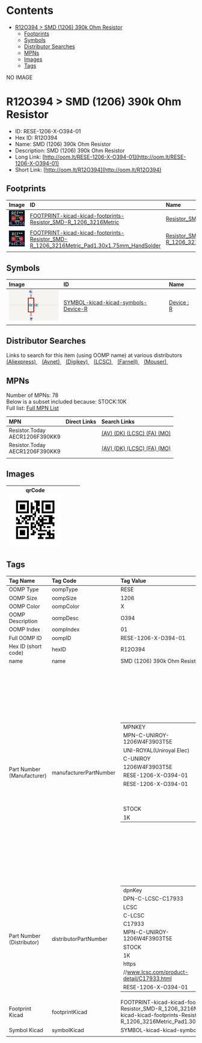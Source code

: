 



Contents
========

* [R12O394 > SMD (1206) 390k Ohm Resistor](#r12o394--smd-1206-390k-ohm-resistor)
	* [Footprints](#footprints)
	* [Symbols](#symbols)
	* [Distributor Searches](#distributor-searches)
	* [MPNs](#mpns)
	* [Images](#images)
	* [Tags](#tags)
  
NO IMAGE  
# R12O394 > SMD (1206) 390k Ohm Resistor

- ID: RESE-1206-X-O394-01
- Hex ID: R12O394
- Name: SMD (1206) 390k Ohm Resistor
- Description: SMD (1206) 390k Ohm Resistor
- Long Link: [http://oom.lt/RESE-1206-X-O394-01](http://oom.lt/RESE-1206-X-O394-01)
- Short Link: [http://oom.lt/R12O394](http://oom.lt/R12O394)

## Footprints
  

|Image|ID|Name|
| :--- | :--- | :--- |
|[![](https://raw.githubusercontent.com/oomlout/oomlout_OOMP_eda_V2/main/FOOTPRINT/kicad/kicad-footprints/Resistor_SMD/R_1206_3216Metric/image_140.png)](https://github.com/oomlout/oomlout_OOMP_eda_V2/tree/main/FOOTPRINT/kicad/kicad-footprints/Resistor_SMD/R_1206_3216Metric/)|[FOOTPRINT-kicad-kicad-footprints-Resistor_SMD-R_1206_3216Metric](https://github.com/oomlout/oomlout_OOMP_eda_V2/tree/main/FOOTPRINT/kicad/kicad-footprints/Resistor_SMD/R_1206_3216Metric/)|[Resistor_SMD : R_1206_3216Metric](https://github.com/oomlout/oomlout_OOMP_eda_V2/tree/main/FOOTPRINT/kicad/kicad-footprints/Resistor_SMD/R_1206_3216Metric/)|
|[![](https://raw.githubusercontent.com/oomlout/oomlout_OOMP_eda_V2/main/FOOTPRINT/kicad/kicad-footprints/Resistor_SMD/R_1206_3216Metric_Pad1.30x1.75mm_HandSolder/image_140.png)](https://github.com/oomlout/oomlout_OOMP_eda_V2/tree/main/FOOTPRINT/kicad/kicad-footprints/Resistor_SMD/R_1206_3216Metric_Pad1.30x1.75mm_HandSolder/)|[FOOTPRINT-kicad-kicad-footprints-Resistor_SMD-R_1206_3216Metric_Pad1.30x1.75mm_HandSolder](https://github.com/oomlout/oomlout_OOMP_eda_V2/tree/main/FOOTPRINT/kicad/kicad-footprints/Resistor_SMD/R_1206_3216Metric_Pad1.30x1.75mm_HandSolder/)|[Resistor_SMD : R_1206_3216Metric_Pad1.30x1.75mm_HandSolder](https://github.com/oomlout/oomlout_OOMP_eda_V2/tree/main/FOOTPRINT/kicad/kicad-footprints/Resistor_SMD/R_1206_3216Metric_Pad1.30x1.75mm_HandSolder/)|
||||

## Symbols
  

|Image|ID|Name|
| :--- | :--- | :--- |
|[![](https://raw.githubusercontent.com/oomlout/oomlout_OOMP_eda_V2/main/SYMBOL/kicad/kicad-symbols/Device/R/image_140.png)](https://github.com/oomlout/oomlout_OOMP_eda_V2/tree/main/SYMBOL/kicad/kicad-symbols/Device/R/)|[SYMBOL-kicad-kicad-symbols-Device-R](https://github.com/oomlout/oomlout_OOMP_eda_V2/tree/main/SYMBOL/kicad/kicad-symbols/Device/R/)|[Device : R](https://github.com/oomlout/oomlout_OOMP_eda_V2/tree/main/SYMBOL/kicad/kicad-symbols/Device/R/)|
||||

## Distributor Searches
  
Links to search for this item (using OOMP name) at various distributors  
[(Aliexpress) ](https://www.aliexpress.com/wholesale?SearchText=1117SMD+1206+390k+Ohm+Resistor)&nbsp;&nbsp;&nbsp;[(Avnet) ](https://www.avnet.com/shop/us/search/SMD+1206+390k+Ohm+Resistor)&nbsp;&nbsp;&nbsp;[(Digikey) ](https://www.digikey.co.uk/en/products/result?s=SMD+1206+390k+Ohm+Resistor)&nbsp;&nbsp;&nbsp;[(LCSC) ](https://www.lcsc.com/search?q=SMD+1206+390k+Ohm+Resistor)&nbsp;&nbsp;&nbsp;[(Farnell) ](https://uk.farnell.com/search?st=SMD+1206+390k+Ohm+Resistor)&nbsp;&nbsp;&nbsp;[(Mouser) ](https://www.mouser.com/c/?q=SMD+1206+390k+Ohm+Resistor)&nbsp;&nbsp;&nbsp;
## MPNs
  
Number of MPNs: 78<br>Below is a subset included because: STOCK:10K <br>Full list: [Full MPN List](MPNLIST.md)  

|MPN|Direct Links|Search Links|
| :--- | :--- | :--- |
|Resistor.Today<br>AECR1206F390KK9||[(AV) ](https://www.avnet.com/shop/us/search/AECR1206F390KK9)[(DK) ](https://www.digikey.co.uk/products/en?keywords=AECR1206F390KK9)[(LCSC) ](https://www.lcsc.com/search?q=AECR1206F390KK9)[(FA) ](https://uk.farnell.com/search?st=AECR1206F390KK9)[(MO) ](https://www.mouser.com/c/?q=AECR1206F390KK9)|
|Resistor.Today<br>AECR1206F390KK9||[(AV) ](https://www.avnet.com/shop/us/search/AECR1206F390KK9)[(DK) ](https://www.digikey.co.uk/products/en?keywords=AECR1206F390KK9)[(LCSC) ](https://www.lcsc.com/search?q=AECR1206F390KK9)[(FA) ](https://uk.farnell.com/search?st=AECR1206F390KK9)[(MO) ](https://www.mouser.com/c/?q=AECR1206F390KK9)|
||||

## Images
  

|qrCode<br>[![](https://raw.githubusercontent.com/oomlout/oomlout_OOMP_parts_V2/main/RESE/1206/X/O394/01/qrCode_140.png)](https://github.com/oomlout/oomlout_OOMP_parts_V2/tree/main/RESE/1206/X/O394/01/qrCode.png)||||
| :---: | :---: | :---: | :---: |

## Tags
  

|Tag Name|Tag Code|Tag Value|
| :--- | :--- | :--- |
|OOMP Type|oompType|RESE|
|OOMP Size|oompSize|1206|
|OOMP Color|oompColor|X|
|OOMP Description|oompDesc|O394|
|OOMP Index|oompIndex|01|
|Full OOMP ID|oompID|RESE-1206-X-O394-01|
|Hex ID (short code)|hexID|R12O394|
|name|name|SMD (1206) 390k Ohm Resistor|
|Part Number (Manufacturer)|manufacturerPartNumber|<table><tr><td>MPNKEY</td></tr><tr><td> MPN-C-UNIROY-1206W4F3903T5E</td><td> MANUFACTURER</td></tr><tr><td> UNI-ROYAL(Uniroyal Elec)</td><td> MANUCODE</td></tr><tr><td> C-UNIROY</td><td> MPN</td></tr><tr><td> 1206W4F3903T5E</td><td> OOMPIDPARTIAL</td></tr><tr><td> RESE-1206-X-O394-01</td><td> OOMPID</td></tr><tr><td> RESE-1206-X-O394-01</td><td> LINK</td></tr><tr><td> </td><td> DESCRIPTION</td></tr><tr><td> </td><td> TAGS</td></tr><tr><td> STOCK</td></tr><tr><td>1K</td></tr></table></td><td> <table><tr><td>MPNKEY</td></tr><tr><td> MPN-C-UNIROY-1206W4J0394T5E</td><td> MANUFACTURER</td></tr><tr><td> UNI-ROYAL(Uniroyal Elec)</td><td> MANUCODE</td></tr><tr><td> C-UNIROY</td><td> MPN</td></tr><tr><td> 1206W4J0394T5E</td><td> OOMPIDPARTIAL</td></tr><tr><td> RESE-1206-X-O394-01</td><td> OOMPID</td></tr><tr><td> RESE-1206-X-O394-01</td><td> LINK</td></tr><tr><td> </td><td> DESCRIPTION</td></tr><tr><td> </td><td> TAGS</td></tr><tr><td> </td></tr></table></td><td> <table><tr><td>MPNKEY</td></tr><tr><td> MPN-C-LIZELE-CR1206F43903G</td><td> MANUFACTURER</td></tr><tr><td> LIZ Elec</td><td> MANUCODE</td></tr><tr><td> C-LIZELE</td><td> MPN</td></tr><tr><td> CR1206F43903G</td><td> OOMPIDPARTIAL</td></tr><tr><td> RESE-1206-X-O394-01</td><td> OOMPID</td></tr><tr><td> RESE-1206-X-O394-01</td><td> LINK</td></tr><tr><td> </td><td> DESCRIPTION</td></tr><tr><td> </td><td> TAGS</td></tr><tr><td> STOCK</td></tr><tr><td>1K</td></tr></table></td><td> <table><tr><td>MPNKEY</td></tr><tr><td> MPN-C-LIZELE-CR1206J40394G</td><td> MANUFACTURER</td></tr><tr><td> LIZ Elec</td><td> MANUCODE</td></tr><tr><td> C-LIZELE</td><td> MPN</td></tr><tr><td> CR1206J40394G</td><td> OOMPIDPARTIAL</td></tr><tr><td> RESE-1206-X-O394-01</td><td> OOMPID</td></tr><tr><td> RESE-1206-X-O394-01</td><td> LINK</td></tr><tr><td> </td><td> DESCRIPTION</td></tr><tr><td> </td><td> TAGS</td></tr><tr><td> </td></tr></table></td><td> <table><tr><td>MPNKEY</td></tr><tr><td> MPN-C-RALEC-RTT063903FTP</td><td> MANUFACTURER</td></tr><tr><td> RALEC</td><td> MANUCODE</td></tr><tr><td> C-RALEC</td><td> MPN</td></tr><tr><td> RTT063903FTP</td><td> OOMPIDPARTIAL</td></tr><tr><td> RESE-1206-X-O394-01</td><td> OOMPID</td></tr><tr><td> RESE-1206-X-O394-01</td><td> LINK</td></tr><tr><td> </td><td> DESCRIPTION</td></tr><tr><td> </td><td> TAGS</td></tr><tr><td> </td></tr></table></td><td> <table><tr><td>MPNKEY</td></tr><tr><td> MPN-C-RALEC-RTT06394JTP</td><td> MANUFACTURER</td></tr><tr><td> RALEC</td><td> MANUCODE</td></tr><tr><td> C-RALEC</td><td> MPN</td></tr><tr><td> RTT06394JTP</td><td> OOMPIDPARTIAL</td></tr><tr><td> RESE-1206-X-O394-01</td><td> OOMPID</td></tr><tr><td> RESE-1206-X-O394-01</td><td> LINK</td></tr><tr><td> </td><td> DESCRIPTION</td></tr><tr><td> </td><td> TAGS</td></tr><tr><td> </td></tr></table></td><td> <table><tr><td>MPNKEY</td></tr><tr><td> MPN-C-YAGEO-RC1206JR-07390KL</td><td> MANUFACTURER</td></tr><tr><td> YAGEO</td><td> MANUCODE</td></tr><tr><td> C-YAGEO</td><td> MPN</td></tr><tr><td> RC1206JR-07390KL</td><td> OOMPIDPARTIAL</td></tr><tr><td> RESE-1206-X-O394-01</td><td> OOMPID</td></tr><tr><td> RESE-1206-X-O394-01</td><td> LINK</td></tr><tr><td> </td><td> DESCRIPTION</td></tr><tr><td> </td><td> TAGS</td></tr><tr><td> </td></tr></table></td><td> <table><tr><td>MPNKEY</td></tr><tr><td> MPN-C-YAGEO-RC1206FR-07390KL</td><td> MANUFACTURER</td></tr><tr><td> YAGEO</td><td> MANUCODE</td></tr><tr><td> C-YAGEO</td><td> MPN</td></tr><tr><td> RC1206FR-07390KL</td><td> OOMPIDPARTIAL</td></tr><tr><td> RESE-1206-X-O394-01</td><td> OOMPID</td></tr><tr><td> RESE-1206-X-O394-01</td><td> LINK</td></tr><tr><td> </td><td> DESCRIPTION</td></tr><tr><td> </td><td> TAGS</td></tr><tr><td> </td></tr></table></td><td> <table><tr><td>MPNKEY</td></tr><tr><td> MPN-C-WALSIN-WR12X3903FTL</td><td> MANUFACTURER</td></tr><tr><td> Walsin Tech Corp</td><td> MANUCODE</td></tr><tr><td> C-WALSIN</td><td> MPN</td></tr><tr><td> WR12X3903FTL</td><td> OOMPIDPARTIAL</td></tr><tr><td> RESE-1206-X-O394-01</td><td> OOMPID</td></tr><tr><td> RESE-1206-X-O394-01</td><td> LINK</td></tr><tr><td> </td><td> DESCRIPTION</td></tr><tr><td> </td><td> TAGS</td></tr><tr><td> </td></tr></table></td><td> <table><tr><td>MPNKEY</td></tr><tr><td> MPN-C-WALSIN-WR12X394JTL</td><td> MANUFACTURER</td></tr><tr><td> Walsin Tech Corp</td><td> MANUCODE</td></tr><tr><td> C-WALSIN</td><td> MPN</td></tr><tr><td> WR12X394JTL</td><td> OOMPIDPARTIAL</td></tr><tr><td> RESE-1206-X-O394-01</td><td> OOMPID</td></tr><tr><td> RESE-1206-X-O394-01</td><td> LINK</td></tr><tr><td> </td><td> DESCRIPTION</td></tr><tr><td> </td><td> TAGS</td></tr><tr><td> STOCK</td></tr><tr><td>1K</td></tr></table></td><td> <table><tr><td>MPNKEY</td></tr><tr><td> MPN-C-HKRHON-RCT06390KFLF</td><td> MANUFACTURER</td></tr><tr><td> HKR(Hong Kong Resistors)</td><td> MANUCODE</td></tr><tr><td> C-HKRHON</td><td> MPN</td></tr><tr><td> RCT06390KFLF</td><td> OOMPIDPARTIAL</td></tr><tr><td> RESE-1206-X-O394-01</td><td> OOMPID</td></tr><tr><td> RESE-1206-X-O394-01</td><td> LINK</td></tr><tr><td> </td><td> DESCRIPTION</td></tr><tr><td> </td><td> TAGS</td></tr><tr><td> </td></tr></table></td><td> <table><tr><td>MPNKEY</td></tr><tr><td> MPN-C-BOURNS-CR1206-FX-3903ELF</td><td> MANUFACTURER</td></tr><tr><td> BOURNS</td><td> MANUCODE</td></tr><tr><td> C-BOURNS</td><td> MPN</td></tr><tr><td> CR1206-FX-3903ELF</td><td> OOMPIDPARTIAL</td></tr><tr><td> RESE-1206-X-O394-01</td><td> OOMPID</td></tr><tr><td> RESE-1206-X-O394-01</td><td> LINK</td></tr><tr><td> </td><td> DESCRIPTION</td></tr><tr><td> </td><td> TAGS</td></tr><tr><td> STOCK</td></tr><tr><td>1K</td></tr></table></td><td> <table><tr><td>MPNKEY</td></tr><tr><td> MPN-C-YAGEO-AC1206FR-07390KL</td><td> MANUFACTURER</td></tr><tr><td> YAGEO</td><td> MANUCODE</td></tr><tr><td> C-YAGEO</td><td> MPN</td></tr><tr><td> AC1206FR-07390KL</td><td> OOMPIDPARTIAL</td></tr><tr><td> RESE-1206-X-O394-01</td><td> OOMPID</td></tr><tr><td> RESE-1206-X-O394-01</td><td> LINK</td></tr><tr><td> </td><td> DESCRIPTION</td></tr><tr><td> </td><td> TAGS</td></tr><tr><td> </td></tr></table></td><td> <table><tr><td>MPNKEY</td></tr><tr><td> MPN-C-YAGEO-AC1206JR-07390KL</td><td> MANUFACTURER</td></tr><tr><td> YAGEO</td><td> MANUCODE</td></tr><tr><td> C-YAGEO</td><td> MPN</td></tr><tr><td> AC1206JR-07390KL</td><td> OOMPIDPARTIAL</td></tr><tr><td> RESE-1206-X-O394-01</td><td> OOMPID</td></tr><tr><td> RESE-1206-X-O394-01</td><td> LINK</td></tr><tr><td> </td><td> DESCRIPTION</td></tr><tr><td> </td><td> TAGS</td></tr><tr><td> STOCK</td></tr><tr><td>1K</td></tr></table></td><td> <table><tr><td>MPNKEY</td></tr><tr><td> MPN-C-FHGUAN-RS-06K3903FT</td><td> MANUFACTURER</td></tr><tr><td> FH (Guangdong Fenghua Advanced Tech)</td><td> MANUCODE</td></tr><tr><td> C-FHGUAN</td><td> MPN</td></tr><tr><td> RS-06K3903FT</td><td> OOMPIDPARTIAL</td></tr><tr><td> RESE-1206-X-O394-01</td><td> OOMPID</td></tr><tr><td> RESE-1206-X-O394-01</td><td> LINK</td></tr><tr><td> </td><td> DESCRIPTION</td></tr><tr><td> </td><td> TAGS</td></tr><tr><td> STOCK</td></tr><tr><td>1K</td></tr></table></td><td> <table><tr><td>MPNKEY</td></tr><tr><td> MPN-C-FHGUAN-RS-06K394JT</td><td> MANUFACTURER</td></tr><tr><td> FH (Guangdong Fenghua Advanced Tech)</td><td> MANUCODE</td></tr><tr><td> C-FHGUAN</td><td> MPN</td></tr><tr><td> RS-06K394JT</td><td> OOMPIDPARTIAL</td></tr><tr><td> RESE-1206-X-O394-01</td><td> OOMPID</td></tr><tr><td> RESE-1206-X-O394-01</td><td> LINK</td></tr><tr><td> </td><td> DESCRIPTION</td></tr><tr><td> </td><td> TAGS</td></tr><tr><td> </td></tr></table></td><td> <table><tr><td>MPNKEY</td></tr><tr><td> MPN-C-ROHMSE-KTR18EZPF3903</td><td> MANUFACTURER</td></tr><tr><td> ROHM Semicon</td><td> MANUCODE</td></tr><tr><td> C-ROHMSE</td><td> MPN</td></tr><tr><td> KTR18EZPF3903</td><td> OOMPIDPARTIAL</td></tr><tr><td> RESE-1206-X-O394-01</td><td> OOMPID</td></tr><tr><td> RESE-1206-X-O394-01</td><td> LINK</td></tr><tr><td> </td><td> DESCRIPTION</td></tr><tr><td> </td><td> TAGS</td></tr><tr><td> STOCK</td></tr><tr><td>1K</td></tr></table></td><td> <table><tr><td>MPNKEY</td></tr><tr><td> MPN-C-RESIST-AECR1206F390KK9</td><td> MANUFACTURER</td></tr><tr><td> Resistor.Today</td><td> MANUCODE</td></tr><tr><td> C-RESIST</td><td> MPN</td></tr><tr><td> AECR1206F390KK9</td><td> OOMPIDPARTIAL</td></tr><tr><td> RESE-1206-X-O394-01</td><td> OOMPID</td></tr><tr><td> RESE-1206-X-O394-01</td><td> LINK</td></tr><tr><td> </td><td> DESCRIPTION</td></tr><tr><td> </td><td> TAGS</td></tr><tr><td> STOCK</td></tr><tr><td>10K</td></tr></table></td><td> <table><tr><td>MPNKEY</td></tr><tr><td> MPN-C-VIKING-CR-06JA7--390K</td><td> MANUFACTURER</td></tr><tr><td> Viking Tech</td><td> MANUCODE</td></tr><tr><td> C-VIKING</td><td> MPN</td></tr><tr><td> CR-06JA7--390K</td><td> OOMPIDPARTIAL</td></tr><tr><td> RESE-1206-X-O394-01</td><td> OOMPID</td></tr><tr><td> RESE-1206-X-O394-01</td><td> LINK</td></tr><tr><td> </td><td> DESCRIPTION</td></tr><tr><td> </td><td> TAGS</td></tr><tr><td> STOCK</td></tr><tr><td>1K</td></tr></table></td><td> <table><tr><td>MPNKEY</td></tr><tr><td> MPN-C-UNIROY-HV06W4J0394T5E</td><td> MANUFACTURER</td></tr><tr><td> UNI-ROYAL(Uniroyal Elec)</td><td> MANUCODE</td></tr><tr><td> C-UNIROY</td><td> MPN</td></tr><tr><td> HV06W4J0394T5E</td><td> OOMPIDPARTIAL</td></tr><tr><td> RESE-1206-X-O394-01</td><td> OOMPID</td></tr><tr><td> RESE-1206-X-O394-01</td><td> LINK</td></tr><tr><td> </td><td> DESCRIPTION</td></tr><tr><td> </td><td> TAGS</td></tr><tr><td> </td></tr></table></td><td> <table><tr><td>MPNKEY</td></tr><tr><td> MPN-C-TAITEC-RM12FTN3903</td><td> MANUFACTURER</td></tr><tr><td> TA-I Tech</td><td> MANUCODE</td></tr><tr><td> C-TAITEC</td><td> MPN</td></tr><tr><td> RM12FTN3903</td><td> OOMPIDPARTIAL</td></tr><tr><td> RESE-1206-X-O394-01</td><td> OOMPID</td></tr><tr><td> RESE-1206-X-O394-01</td><td> LINK</td></tr><tr><td> </td><td> DESCRIPTION</td></tr><tr><td> </td><td> TAGS</td></tr><tr><td> STOCK</td></tr><tr><td>1K</td></tr></table></td><td> <table><tr><td>MPNKEY</td></tr><tr><td> MPN-C-UNIROY-AS0606J0394T5E</td><td> MANUFACTURER</td></tr><tr><td> UNI-ROYAL(Uniroyal Elec)</td><td> MANUCODE</td></tr><tr><td> C-UNIROY</td><td> MPN</td></tr><tr><td> AS0606J0394T5E</td><td> OOMPIDPARTIAL</td></tr><tr><td> RESE-1206-X-O394-01</td><td> OOMPID</td></tr><tr><td> RESE-1206-X-O394-01</td><td> LINK</td></tr><tr><td> </td><td> DESCRIPTION</td></tr><tr><td> </td><td> TAGS</td></tr><tr><td> </td></tr></table></td><td> <table><tr><td>MPNKEY</td></tr><tr><td> MPN-C-UNIROY-CQ06W4F3903T5E</td><td> MANUFACTURER</td></tr><tr><td> UNI-ROYAL(Uniroyal Elec)</td><td> MANUCODE</td></tr><tr><td> C-UNIROY</td><td> MPN</td></tr><tr><td> CQ06W4F3903T5E</td><td> OOMPIDPARTIAL</td></tr><tr><td> RESE-1206-X-O394-01</td><td> OOMPID</td></tr><tr><td> RESE-1206-X-O394-01</td><td> LINK</td></tr><tr><td> </td><td> DESCRIPTION</td></tr><tr><td> </td><td> TAGS</td></tr><tr><td> </td></tr></table></td><td> <table><tr><td>MPNKEY</td></tr><tr><td> MPN-C-SUSUMU-RGV3216P-3903-B-T1</td><td> MANUFACTURER</td></tr><tr><td> SUSUMU</td><td> MANUCODE</td></tr><tr><td> C-SUSUMU</td><td> MPN</td></tr><tr><td> RGV3216P-3903-B-T1</td><td> OOMPIDPARTIAL</td></tr><tr><td> RESE-1206-X-O394-01</td><td> OOMPID</td></tr><tr><td> RESE-1206-X-O394-01</td><td> LINK</td></tr><tr><td> </td><td> DESCRIPTION</td></tr><tr><td> </td><td> TAGS</td></tr><tr><td> </td></tr></table></td><td> <table><tr><td>MPNKEY</td></tr><tr><td> MPN-C-YAGEO-AT1206FRE07390KL</td><td> MANUFACTURER</td></tr><tr><td> YAGEO</td><td> MANUCODE</td></tr><tr><td> C-YAGEO</td><td> MPN</td></tr><tr><td> AT1206FRE07390KL</td><td> OOMPIDPARTIAL</td></tr><tr><td> RESE-1206-X-O394-01</td><td> OOMPID</td></tr><tr><td> RESE-1206-X-O394-01</td><td> LINK</td></tr><tr><td> </td><td> DESCRIPTION</td></tr><tr><td> </td><td> TAGS</td></tr><tr><td> </td></tr></table></td><td> <table><tr><td>MPNKEY</td></tr><tr><td> MPN-C-SUSUMU-RG3216N-3903-B-T5</td><td> MANUFACTURER</td></tr><tr><td> SUSUMU</td><td> MANUCODE</td></tr><tr><td> C-SUSUMU</td><td> MPN</td></tr><tr><td> RG3216N-3903-B-T5</td><td> OOMPIDPARTIAL</td></tr><tr><td> RESE-1206-X-O394-01</td><td> OOMPID</td></tr><tr><td> RESE-1206-X-O394-01</td><td> LINK</td></tr><tr><td> </td><td> DESCRIPTION</td></tr><tr><td> </td><td> TAGS</td></tr><tr><td> </td></tr></table></td><td> <table><tr><td>MPNKEY</td></tr><tr><td> MPN-C-PANASO-ERA-8AEB394V</td><td> MANUFACTURER</td></tr><tr><td> PANASONIC</td><td> MANUCODE</td></tr><tr><td> C-PANASO</td><td> MPN</td></tr><tr><td> ERA-8AEB394V</td><td> OOMPIDPARTIAL</td></tr><tr><td> RESE-1206-X-O394-01</td><td> OOMPID</td></tr><tr><td> RESE-1206-X-O394-01</td><td> LINK</td></tr><tr><td> </td><td> DESCRIPTION</td></tr><tr><td> </td><td> TAGS</td></tr><tr><td> </td></tr></table></td><td> <table><tr><td>MPNKEY</td></tr><tr><td> MPN-C-PANASO-ERJ-8GEYJ394V</td><td> MANUFACTURER</td></tr><tr><td> PANASONIC</td><td> MANUCODE</td></tr><tr><td> C-PANASO</td><td> MPN</td></tr><tr><td> ERJ-8GEYJ394V</td><td> OOMPIDPARTIAL</td></tr><tr><td> RESE-1206-X-O394-01</td><td> OOMPID</td></tr><tr><td> RESE-1206-X-O394-01</td><td> LINK</td></tr><tr><td> </td><td> DESCRIPTION</td></tr><tr><td> </td><td> TAGS</td></tr><tr><td> </td></tr></table></td><td> <table><tr><td>MPNKEY</td></tr><tr><td> MPN-C-PANASO-ERJ-8ENF3903V</td><td> MANUFACTURER</td></tr><tr><td> PANASONIC</td><td> MANUCODE</td></tr><tr><td> C-PANASO</td><td> MPN</td></tr><tr><td> ERJ-8ENF3903V</td><td> OOMPIDPARTIAL</td></tr><tr><td> RESE-1206-X-O394-01</td><td> OOMPID</td></tr><tr><td> RESE-1206-X-O394-01</td><td> LINK</td></tr><tr><td> </td><td> DESCRIPTION</td></tr><tr><td> </td><td> TAGS</td></tr><tr><td> </td></tr></table></td><td> <table><tr><td>MPNKEY</td></tr><tr><td> MPN-C-TECONN-CRGCQ1206F390K</td><td> MANUFACTURER</td></tr><tr><td> TE Connectivity</td><td> MANUCODE</td></tr><tr><td> C-TECONN</td><td> MPN</td></tr><tr><td> CRGCQ1206F390K</td><td> OOMPIDPARTIAL</td></tr><tr><td> RESE-1206-X-O394-01</td><td> OOMPID</td></tr><tr><td> RESE-1206-X-O394-01</td><td> LINK</td></tr><tr><td> </td><td> DESCRIPTION</td></tr><tr><td> </td><td> TAGS</td></tr><tr><td> </td></tr></table></td><td> <table><tr><td>MPNKEY</td></tr><tr><td> MPN-C-TECONN-CRGP1206F390K</td><td> MANUFACTURER</td></tr><tr><td> TE Connectivity</td><td> MANUCODE</td></tr><tr><td> C-TECONN</td><td> MPN</td></tr><tr><td> CRGP1206F390K</td><td> OOMPIDPARTIAL</td></tr><tr><td> RESE-1206-X-O394-01</td><td> OOMPID</td></tr><tr><td> RESE-1206-X-O394-01</td><td> LINK</td></tr><tr><td> </td><td> DESCRIPTION</td></tr><tr><td> </td><td> TAGS</td></tr><tr><td> </td></tr></table></td><td> <table><tr><td>MPNKEY</td></tr><tr><td> MPN-C-VISHAY-TNPV1206390KBEEN</td><td> MANUFACTURER</td></tr><tr><td> Vishay Intertech</td><td> MANUCODE</td></tr><tr><td> C-VISHAY</td><td> MPN</td></tr><tr><td> TNPV1206390KBEEN</td><td> OOMPIDPARTIAL</td></tr><tr><td> RESE-1206-X-O394-01</td><td> OOMPID</td></tr><tr><td> RESE-1206-X-O394-01</td><td> LINK</td></tr><tr><td> </td><td> DESCRIPTION</td></tr><tr><td> </td><td> TAGS</td></tr><tr><td> </td></tr></table></td><td> <table><tr><td>MPNKEY</td></tr><tr><td> MPN-C-VISHAY-TNPU1206390KBZEN00</td><td> MANUFACTURER</td></tr><tr><td> Vishay Intertech</td><td> MANUCODE</td></tr><tr><td> C-VISHAY</td><td> MPN</td></tr><tr><td> TNPU1206390KBZEN00</td><td> OOMPIDPARTIAL</td></tr><tr><td> RESE-1206-X-O394-01</td><td> OOMPID</td></tr><tr><td> RESE-1206-X-O394-01</td><td> LINK</td></tr><tr><td> </td><td> DESCRIPTION</td></tr><tr><td> </td><td> TAGS</td></tr><tr><td> </td></tr></table></td><td> <table><tr><td>MPNKEY</td></tr><tr><td> MPN-C-VISHAY-CRCW1206390KJNEA</td><td> MANUFACTURER</td></tr><tr><td> Vishay Intertech</td><td> MANUCODE</td></tr><tr><td> C-VISHAY</td><td> MPN</td></tr><tr><td> CRCW1206390KJNEA</td><td> OOMPIDPARTIAL</td></tr><tr><td> RESE-1206-X-O394-01</td><td> OOMPID</td></tr><tr><td> RESE-1206-X-O394-01</td><td> LINK</td></tr><tr><td> </td><td> DESCRIPTION</td></tr><tr><td> </td><td> TAGS</td></tr><tr><td> </td></tr></table></td><td> <table><tr><td>MPNKEY</td></tr><tr><td> MPN-C-VISHAY-CRCW1206390KFKEA</td><td> MANUFACTURER</td></tr><tr><td> Vishay Intertech</td><td> MANUCODE</td></tr><tr><td> C-VISHAY</td><td> MPN</td></tr><tr><td> CRCW1206390KFKEA</td><td> OOMPIDPARTIAL</td></tr><tr><td> RESE-1206-X-O394-01</td><td> OOMPID</td></tr><tr><td> RESE-1206-X-O394-01</td><td> LINK</td></tr><tr><td> </td><td> DESCRIPTION</td></tr><tr><td> </td><td> TAGS</td></tr><tr><td> </td></tr></table></td><td> <table><tr><td>MPNKEY</td></tr><tr><td> MPN-C-PANASO-ERJ-P08J394V</td><td> MANUFACTURER</td></tr><tr><td> PANASONIC</td><td> MANUCODE</td></tr><tr><td> C-PANASO</td><td> MPN</td></tr><tr><td> ERJ-P08J394V</td><td> OOMPIDPARTIAL</td></tr><tr><td> RESE-1206-X-O394-01</td><td> OOMPID</td></tr><tr><td> RESE-1206-X-O394-01</td><td> LINK</td></tr><tr><td> </td><td> DESCRIPTION</td></tr><tr><td> </td><td> TAGS</td></tr><tr><td> </td></tr></table></td><td> <table><tr><td>MPNKEY</td></tr><tr><td> MPN-C-TECONN-CRG1206F390K</td><td> MANUFACTURER</td></tr><tr><td> TE Connectivity</td><td> MANUCODE</td></tr><tr><td> C-TECONN</td><td> MPN</td></tr><tr><td> CRG1206F390K</td><td> OOMPIDPARTIAL</td></tr><tr><td> RESE-1206-X-O394-01</td><td> OOMPID</td></tr><tr><td> RESE-1206-X-O394-01</td><td> LINK</td></tr><tr><td> </td><td> DESCRIPTION</td></tr><tr><td> </td><td> TAGS</td></tr><tr><td> </td></tr></table></td><td> <table><tr><td>MPNKEY</td></tr><tr><td> MPN-C-ROHMSE-ESR18EZPF3903</td><td> MANUFACTURER</td></tr><tr><td> ROHM Semicon</td><td> MANUCODE</td></tr><tr><td> C-ROHMSE</td><td> MPN</td></tr><tr><td> ESR18EZPF3903</td><td> OOMPIDPARTIAL</td></tr><tr><td> RESE-1206-X-O394-01</td><td> OOMPID</td></tr><tr><td> RESE-1206-X-O394-01</td><td> LINK</td></tr><tr><td> </td><td> DESCRIPTION</td></tr><tr><td> </td><td> TAGS</td></tr><tr><td> </td></tr></table></td><td> <table><tr><td>MPNKEY</td></tr><tr><td> MPN-C-PANASO-ERJ-S08J394V</td><td> MANUFACTURER</td></tr><tr><td> PANASONIC</td><td> MANUCODE</td></tr><tr><td> C-PANASO</td><td> MPN</td></tr><tr><td> ERJ-S08J394V</td><td> OOMPIDPARTIAL</td></tr><tr><td> RESE-1206-X-O394-01</td><td> OOMPID</td></tr><tr><td> RESE-1206-X-O394-01</td><td> LINK</td></tr><tr><td> </td><td> DESCRIPTION</td></tr><tr><td> </td><td> TAGS</td></tr><tr><td> </td></tr></table></td><td> <table><tr><td>MPNKEY</td></tr><tr><td> MPN-C-UNIROY-1206W4F3903T5E</td><td> MANUFACTURER</td></tr><tr><td> UNI-ROYAL(Uniroyal Elec)</td><td> MANUCODE</td></tr><tr><td> C-UNIROY</td><td> MPN</td></tr><tr><td> 1206W4F3903T5E</td><td> OOMPIDPARTIAL</td></tr><tr><td> RESE-1206-X-O394-01</td><td> OOMPID</td></tr><tr><td> RESE-1206-X-O394-01</td><td> LINK</td></tr><tr><td> </td><td> DESCRIPTION</td></tr><tr><td> </td><td> TAGS</td></tr><tr><td> STOCK</td></tr><tr><td>1K</td></tr></table></td><td> <table><tr><td>MPNKEY</td></tr><tr><td> MPN-C-UNIROY-1206W4J0394T5E</td><td> MANUFACTURER</td></tr><tr><td> UNI-ROYAL(Uniroyal Elec)</td><td> MANUCODE</td></tr><tr><td> C-UNIROY</td><td> MPN</td></tr><tr><td> 1206W4J0394T5E</td><td> OOMPIDPARTIAL</td></tr><tr><td> RESE-1206-X-O394-01</td><td> OOMPID</td></tr><tr><td> RESE-1206-X-O394-01</td><td> LINK</td></tr><tr><td> </td><td> DESCRIPTION</td></tr><tr><td> </td><td> TAGS</td></tr><tr><td> </td></tr></table></td><td> <table><tr><td>MPNKEY</td></tr><tr><td> MPN-C-LIZELE-CR1206F43903G</td><td> MANUFACTURER</td></tr><tr><td> LIZ Elec</td><td> MANUCODE</td></tr><tr><td> C-LIZELE</td><td> MPN</td></tr><tr><td> CR1206F43903G</td><td> OOMPIDPARTIAL</td></tr><tr><td> RESE-1206-X-O394-01</td><td> OOMPID</td></tr><tr><td> RESE-1206-X-O394-01</td><td> LINK</td></tr><tr><td> </td><td> DESCRIPTION</td></tr><tr><td> </td><td> TAGS</td></tr><tr><td> STOCK</td></tr><tr><td>1K</td></tr></table></td><td> <table><tr><td>MPNKEY</td></tr><tr><td> MPN-C-LIZELE-CR1206J40394G</td><td> MANUFACTURER</td></tr><tr><td> LIZ Elec</td><td> MANUCODE</td></tr><tr><td> C-LIZELE</td><td> MPN</td></tr><tr><td> CR1206J40394G</td><td> OOMPIDPARTIAL</td></tr><tr><td> RESE-1206-X-O394-01</td><td> OOMPID</td></tr><tr><td> RESE-1206-X-O394-01</td><td> LINK</td></tr><tr><td> </td><td> DESCRIPTION</td></tr><tr><td> </td><td> TAGS</td></tr><tr><td> </td></tr></table></td><td> <table><tr><td>MPNKEY</td></tr><tr><td> MPN-C-RALEC-RTT063903FTP</td><td> MANUFACTURER</td></tr><tr><td> RALEC</td><td> MANUCODE</td></tr><tr><td> C-RALEC</td><td> MPN</td></tr><tr><td> RTT063903FTP</td><td> OOMPIDPARTIAL</td></tr><tr><td> RESE-1206-X-O394-01</td><td> OOMPID</td></tr><tr><td> RESE-1206-X-O394-01</td><td> LINK</td></tr><tr><td> </td><td> DESCRIPTION</td></tr><tr><td> </td><td> TAGS</td></tr><tr><td> </td></tr></table></td><td> <table><tr><td>MPNKEY</td></tr><tr><td> MPN-C-RALEC-RTT06394JTP</td><td> MANUFACTURER</td></tr><tr><td> RALEC</td><td> MANUCODE</td></tr><tr><td> C-RALEC</td><td> MPN</td></tr><tr><td> RTT06394JTP</td><td> OOMPIDPARTIAL</td></tr><tr><td> RESE-1206-X-O394-01</td><td> OOMPID</td></tr><tr><td> RESE-1206-X-O394-01</td><td> LINK</td></tr><tr><td> </td><td> DESCRIPTION</td></tr><tr><td> </td><td> TAGS</td></tr><tr><td> </td></tr></table></td><td> <table><tr><td>MPNKEY</td></tr><tr><td> MPN-C-YAGEO-RC1206JR-07390KL</td><td> MANUFACTURER</td></tr><tr><td> YAGEO</td><td> MANUCODE</td></tr><tr><td> C-YAGEO</td><td> MPN</td></tr><tr><td> RC1206JR-07390KL</td><td> OOMPIDPARTIAL</td></tr><tr><td> RESE-1206-X-O394-01</td><td> OOMPID</td></tr><tr><td> RESE-1206-X-O394-01</td><td> LINK</td></tr><tr><td> </td><td> DESCRIPTION</td></tr><tr><td> </td><td> TAGS</td></tr><tr><td> </td></tr></table></td><td> <table><tr><td>MPNKEY</td></tr><tr><td> MPN-C-YAGEO-RC1206FR-07390KL</td><td> MANUFACTURER</td></tr><tr><td> YAGEO</td><td> MANUCODE</td></tr><tr><td> C-YAGEO</td><td> MPN</td></tr><tr><td> RC1206FR-07390KL</td><td> OOMPIDPARTIAL</td></tr><tr><td> RESE-1206-X-O394-01</td><td> OOMPID</td></tr><tr><td> RESE-1206-X-O394-01</td><td> LINK</td></tr><tr><td> </td><td> DESCRIPTION</td></tr><tr><td> </td><td> TAGS</td></tr><tr><td> </td></tr></table></td><td> <table><tr><td>MPNKEY</td></tr><tr><td> MPN-C-WALSIN-WR12X3903FTL</td><td> MANUFACTURER</td></tr><tr><td> Walsin Tech Corp</td><td> MANUCODE</td></tr><tr><td> C-WALSIN</td><td> MPN</td></tr><tr><td> WR12X3903FTL</td><td> OOMPIDPARTIAL</td></tr><tr><td> RESE-1206-X-O394-01</td><td> OOMPID</td></tr><tr><td> RESE-1206-X-O394-01</td><td> LINK</td></tr><tr><td> </td><td> DESCRIPTION</td></tr><tr><td> </td><td> TAGS</td></tr><tr><td> </td></tr></table></td><td> <table><tr><td>MPNKEY</td></tr><tr><td> MPN-C-WALSIN-WR12X394JTL</td><td> MANUFACTURER</td></tr><tr><td> Walsin Tech Corp</td><td> MANUCODE</td></tr><tr><td> C-WALSIN</td><td> MPN</td></tr><tr><td> WR12X394JTL</td><td> OOMPIDPARTIAL</td></tr><tr><td> RESE-1206-X-O394-01</td><td> OOMPID</td></tr><tr><td> RESE-1206-X-O394-01</td><td> LINK</td></tr><tr><td> </td><td> DESCRIPTION</td></tr><tr><td> </td><td> TAGS</td></tr><tr><td> STOCK</td></tr><tr><td>1K</td></tr></table></td><td> <table><tr><td>MPNKEY</td></tr><tr><td> MPN-C-HKRHON-RCT06390KFLF</td><td> MANUFACTURER</td></tr><tr><td> HKR(Hong Kong Resistors)</td><td> MANUCODE</td></tr><tr><td> C-HKRHON</td><td> MPN</td></tr><tr><td> RCT06390KFLF</td><td> OOMPIDPARTIAL</td></tr><tr><td> RESE-1206-X-O394-01</td><td> OOMPID</td></tr><tr><td> RESE-1206-X-O394-01</td><td> LINK</td></tr><tr><td> </td><td> DESCRIPTION</td></tr><tr><td> </td><td> TAGS</td></tr><tr><td> </td></tr></table></td><td> <table><tr><td>MPNKEY</td></tr><tr><td> MPN-C-BOURNS-CR1206-FX-3903ELF</td><td> MANUFACTURER</td></tr><tr><td> BOURNS</td><td> MANUCODE</td></tr><tr><td> C-BOURNS</td><td> MPN</td></tr><tr><td> CR1206-FX-3903ELF</td><td> OOMPIDPARTIAL</td></tr><tr><td> RESE-1206-X-O394-01</td><td> OOMPID</td></tr><tr><td> RESE-1206-X-O394-01</td><td> LINK</td></tr><tr><td> </td><td> DESCRIPTION</td></tr><tr><td> </td><td> TAGS</td></tr><tr><td> STOCK</td></tr><tr><td>1K</td></tr></table></td><td> <table><tr><td>MPNKEY</td></tr><tr><td> MPN-C-YAGEO-AC1206FR-07390KL</td><td> MANUFACTURER</td></tr><tr><td> YAGEO</td><td> MANUCODE</td></tr><tr><td> C-YAGEO</td><td> MPN</td></tr><tr><td> AC1206FR-07390KL</td><td> OOMPIDPARTIAL</td></tr><tr><td> RESE-1206-X-O394-01</td><td> OOMPID</td></tr><tr><td> RESE-1206-X-O394-01</td><td> LINK</td></tr><tr><td> </td><td> DESCRIPTION</td></tr><tr><td> </td><td> TAGS</td></tr><tr><td> </td></tr></table></td><td> <table><tr><td>MPNKEY</td></tr><tr><td> MPN-C-YAGEO-AC1206JR-07390KL</td><td> MANUFACTURER</td></tr><tr><td> YAGEO</td><td> MANUCODE</td></tr><tr><td> C-YAGEO</td><td> MPN</td></tr><tr><td> AC1206JR-07390KL</td><td> OOMPIDPARTIAL</td></tr><tr><td> RESE-1206-X-O394-01</td><td> OOMPID</td></tr><tr><td> RESE-1206-X-O394-01</td><td> LINK</td></tr><tr><td> </td><td> DESCRIPTION</td></tr><tr><td> </td><td> TAGS</td></tr><tr><td> STOCK</td></tr><tr><td>1K</td></tr></table></td><td> <table><tr><td>MPNKEY</td></tr><tr><td> MPN-C-FHGUAN-RS-06K3903FT</td><td> MANUFACTURER</td></tr><tr><td> FH (Guangdong Fenghua Advanced Tech)</td><td> MANUCODE</td></tr><tr><td> C-FHGUAN</td><td> MPN</td></tr><tr><td> RS-06K3903FT</td><td> OOMPIDPARTIAL</td></tr><tr><td> RESE-1206-X-O394-01</td><td> OOMPID</td></tr><tr><td> RESE-1206-X-O394-01</td><td> LINK</td></tr><tr><td> </td><td> DESCRIPTION</td></tr><tr><td> </td><td> TAGS</td></tr><tr><td> STOCK</td></tr><tr><td>1K</td></tr></table></td><td> <table><tr><td>MPNKEY</td></tr><tr><td> MPN-C-FHGUAN-RS-06K394JT</td><td> MANUFACTURER</td></tr><tr><td> FH (Guangdong Fenghua Advanced Tech)</td><td> MANUCODE</td></tr><tr><td> C-FHGUAN</td><td> MPN</td></tr><tr><td> RS-06K394JT</td><td> OOMPIDPARTIAL</td></tr><tr><td> RESE-1206-X-O394-01</td><td> OOMPID</td></tr><tr><td> RESE-1206-X-O394-01</td><td> LINK</td></tr><tr><td> </td><td> DESCRIPTION</td></tr><tr><td> </td><td> TAGS</td></tr><tr><td> </td></tr></table></td><td> <table><tr><td>MPNKEY</td></tr><tr><td> MPN-C-ROHMSE-KTR18EZPF3903</td><td> MANUFACTURER</td></tr><tr><td> ROHM Semicon</td><td> MANUCODE</td></tr><tr><td> C-ROHMSE</td><td> MPN</td></tr><tr><td> KTR18EZPF3903</td><td> OOMPIDPARTIAL</td></tr><tr><td> RESE-1206-X-O394-01</td><td> OOMPID</td></tr><tr><td> RESE-1206-X-O394-01</td><td> LINK</td></tr><tr><td> </td><td> DESCRIPTION</td></tr><tr><td> </td><td> TAGS</td></tr><tr><td> STOCK</td></tr><tr><td>1K</td></tr></table></td><td> <table><tr><td>MPNKEY</td></tr><tr><td> MPN-C-RESIST-AECR1206F390KK9</td><td> MANUFACTURER</td></tr><tr><td> Resistor.Today</td><td> MANUCODE</td></tr><tr><td> C-RESIST</td><td> MPN</td></tr><tr><td> AECR1206F390KK9</td><td> OOMPIDPARTIAL</td></tr><tr><td> RESE-1206-X-O394-01</td><td> OOMPID</td></tr><tr><td> RESE-1206-X-O394-01</td><td> LINK</td></tr><tr><td> </td><td> DESCRIPTION</td></tr><tr><td> </td><td> TAGS</td></tr><tr><td> STOCK</td></tr><tr><td>10K</td></tr></table></td><td> <table><tr><td>MPNKEY</td></tr><tr><td> MPN-C-VIKING-CR-06JA7--390K</td><td> MANUFACTURER</td></tr><tr><td> Viking Tech</td><td> MANUCODE</td></tr><tr><td> C-VIKING</td><td> MPN</td></tr><tr><td> CR-06JA7--390K</td><td> OOMPIDPARTIAL</td></tr><tr><td> RESE-1206-X-O394-01</td><td> OOMPID</td></tr><tr><td> RESE-1206-X-O394-01</td><td> LINK</td></tr><tr><td> </td><td> DESCRIPTION</td></tr><tr><td> </td><td> TAGS</td></tr><tr><td> STOCK</td></tr><tr><td>1K</td></tr></table></td><td> <table><tr><td>MPNKEY</td></tr><tr><td> MPN-C-UNIROY-HV06W4J0394T5E</td><td> MANUFACTURER</td></tr><tr><td> UNI-ROYAL(Uniroyal Elec)</td><td> MANUCODE</td></tr><tr><td> C-UNIROY</td><td> MPN</td></tr><tr><td> HV06W4J0394T5E</td><td> OOMPIDPARTIAL</td></tr><tr><td> RESE-1206-X-O394-01</td><td> OOMPID</td></tr><tr><td> RESE-1206-X-O394-01</td><td> LINK</td></tr><tr><td> </td><td> DESCRIPTION</td></tr><tr><td> </td><td> TAGS</td></tr><tr><td> </td></tr></table></td><td> <table><tr><td>MPNKEY</td></tr><tr><td> MPN-C-TAITEC-RM12FTN3903</td><td> MANUFACTURER</td></tr><tr><td> TA-I Tech</td><td> MANUCODE</td></tr><tr><td> C-TAITEC</td><td> MPN</td></tr><tr><td> RM12FTN3903</td><td> OOMPIDPARTIAL</td></tr><tr><td> RESE-1206-X-O394-01</td><td> OOMPID</td></tr><tr><td> RESE-1206-X-O394-01</td><td> LINK</td></tr><tr><td> </td><td> DESCRIPTION</td></tr><tr><td> </td><td> TAGS</td></tr><tr><td> STOCK</td></tr><tr><td>1K</td></tr></table></td><td> <table><tr><td>MPNKEY</td></tr><tr><td> MPN-C-UNIROY-AS0606J0394T5E</td><td> MANUFACTURER</td></tr><tr><td> UNI-ROYAL(Uniroyal Elec)</td><td> MANUCODE</td></tr><tr><td> C-UNIROY</td><td> MPN</td></tr><tr><td> AS0606J0394T5E</td><td> OOMPIDPARTIAL</td></tr><tr><td> RESE-1206-X-O394-01</td><td> OOMPID</td></tr><tr><td> RESE-1206-X-O394-01</td><td> LINK</td></tr><tr><td> </td><td> DESCRIPTION</td></tr><tr><td> </td><td> TAGS</td></tr><tr><td> </td></tr></table></td><td> <table><tr><td>MPNKEY</td></tr><tr><td> MPN-C-UNIROY-CQ06W4F3903T5E</td><td> MANUFACTURER</td></tr><tr><td> UNI-ROYAL(Uniroyal Elec)</td><td> MANUCODE</td></tr><tr><td> C-UNIROY</td><td> MPN</td></tr><tr><td> CQ06W4F3903T5E</td><td> OOMPIDPARTIAL</td></tr><tr><td> RESE-1206-X-O394-01</td><td> OOMPID</td></tr><tr><td> RESE-1206-X-O394-01</td><td> LINK</td></tr><tr><td> </td><td> DESCRIPTION</td></tr><tr><td> </td><td> TAGS</td></tr><tr><td> </td></tr></table></td><td> <table><tr><td>MPNKEY</td></tr><tr><td> MPN-C-SUSUMU-RGV3216P-3903-B-T1</td><td> MANUFACTURER</td></tr><tr><td> SUSUMU</td><td> MANUCODE</td></tr><tr><td> C-SUSUMU</td><td> MPN</td></tr><tr><td> RGV3216P-3903-B-T1</td><td> OOMPIDPARTIAL</td></tr><tr><td> RESE-1206-X-O394-01</td><td> OOMPID</td></tr><tr><td> RESE-1206-X-O394-01</td><td> LINK</td></tr><tr><td> </td><td> DESCRIPTION</td></tr><tr><td> </td><td> TAGS</td></tr><tr><td> </td></tr></table></td><td> <table><tr><td>MPNKEY</td></tr><tr><td> MPN-C-YAGEO-AT1206FRE07390KL</td><td> MANUFACTURER</td></tr><tr><td> YAGEO</td><td> MANUCODE</td></tr><tr><td> C-YAGEO</td><td> MPN</td></tr><tr><td> AT1206FRE07390KL</td><td> OOMPIDPARTIAL</td></tr><tr><td> RESE-1206-X-O394-01</td><td> OOMPID</td></tr><tr><td> RESE-1206-X-O394-01</td><td> LINK</td></tr><tr><td> </td><td> DESCRIPTION</td></tr><tr><td> </td><td> TAGS</td></tr><tr><td> </td></tr></table></td><td> <table><tr><td>MPNKEY</td></tr><tr><td> MPN-C-SUSUMU-RG3216N-3903-B-T5</td><td> MANUFACTURER</td></tr><tr><td> SUSUMU</td><td> MANUCODE</td></tr><tr><td> C-SUSUMU</td><td> MPN</td></tr><tr><td> RG3216N-3903-B-T5</td><td> OOMPIDPARTIAL</td></tr><tr><td> RESE-1206-X-O394-01</td><td> OOMPID</td></tr><tr><td> RESE-1206-X-O394-01</td><td> LINK</td></tr><tr><td> </td><td> DESCRIPTION</td></tr><tr><td> </td><td> TAGS</td></tr><tr><td> </td></tr></table></td><td> <table><tr><td>MPNKEY</td></tr><tr><td> MPN-C-PANASO-ERA-8AEB394V</td><td> MANUFACTURER</td></tr><tr><td> PANASONIC</td><td> MANUCODE</td></tr><tr><td> C-PANASO</td><td> MPN</td></tr><tr><td> ERA-8AEB394V</td><td> OOMPIDPARTIAL</td></tr><tr><td> RESE-1206-X-O394-01</td><td> OOMPID</td></tr><tr><td> RESE-1206-X-O394-01</td><td> LINK</td></tr><tr><td> </td><td> DESCRIPTION</td></tr><tr><td> </td><td> TAGS</td></tr><tr><td> </td></tr></table></td><td> <table><tr><td>MPNKEY</td></tr><tr><td> MPN-C-PANASO-ERJ-8GEYJ394V</td><td> MANUFACTURER</td></tr><tr><td> PANASONIC</td><td> MANUCODE</td></tr><tr><td> C-PANASO</td><td> MPN</td></tr><tr><td> ERJ-8GEYJ394V</td><td> OOMPIDPARTIAL</td></tr><tr><td> RESE-1206-X-O394-01</td><td> OOMPID</td></tr><tr><td> RESE-1206-X-O394-01</td><td> LINK</td></tr><tr><td> </td><td> DESCRIPTION</td></tr><tr><td> </td><td> TAGS</td></tr><tr><td> </td></tr></table></td><td> <table><tr><td>MPNKEY</td></tr><tr><td> MPN-C-PANASO-ERJ-8ENF3903V</td><td> MANUFACTURER</td></tr><tr><td> PANASONIC</td><td> MANUCODE</td></tr><tr><td> C-PANASO</td><td> MPN</td></tr><tr><td> ERJ-8ENF3903V</td><td> OOMPIDPARTIAL</td></tr><tr><td> RESE-1206-X-O394-01</td><td> OOMPID</td></tr><tr><td> RESE-1206-X-O394-01</td><td> LINK</td></tr><tr><td> </td><td> DESCRIPTION</td></tr><tr><td> </td><td> TAGS</td></tr><tr><td> </td></tr></table></td><td> <table><tr><td>MPNKEY</td></tr><tr><td> MPN-C-TECONN-CRGCQ1206F390K</td><td> MANUFACTURER</td></tr><tr><td> TE Connectivity</td><td> MANUCODE</td></tr><tr><td> C-TECONN</td><td> MPN</td></tr><tr><td> CRGCQ1206F390K</td><td> OOMPIDPARTIAL</td></tr><tr><td> RESE-1206-X-O394-01</td><td> OOMPID</td></tr><tr><td> RESE-1206-X-O394-01</td><td> LINK</td></tr><tr><td> </td><td> DESCRIPTION</td></tr><tr><td> </td><td> TAGS</td></tr><tr><td> </td></tr></table></td><td> <table><tr><td>MPNKEY</td></tr><tr><td> MPN-C-TECONN-CRGP1206F390K</td><td> MANUFACTURER</td></tr><tr><td> TE Connectivity</td><td> MANUCODE</td></tr><tr><td> C-TECONN</td><td> MPN</td></tr><tr><td> CRGP1206F390K</td><td> OOMPIDPARTIAL</td></tr><tr><td> RESE-1206-X-O394-01</td><td> OOMPID</td></tr><tr><td> RESE-1206-X-O394-01</td><td> LINK</td></tr><tr><td> </td><td> DESCRIPTION</td></tr><tr><td> </td><td> TAGS</td></tr><tr><td> </td></tr></table></td><td> <table><tr><td>MPNKEY</td></tr><tr><td> MPN-C-VISHAY-TNPV1206390KBEEN</td><td> MANUFACTURER</td></tr><tr><td> Vishay Intertech</td><td> MANUCODE</td></tr><tr><td> C-VISHAY</td><td> MPN</td></tr><tr><td> TNPV1206390KBEEN</td><td> OOMPIDPARTIAL</td></tr><tr><td> RESE-1206-X-O394-01</td><td> OOMPID</td></tr><tr><td> RESE-1206-X-O394-01</td><td> LINK</td></tr><tr><td> </td><td> DESCRIPTION</td></tr><tr><td> </td><td> TAGS</td></tr><tr><td> </td></tr></table></td><td> <table><tr><td>MPNKEY</td></tr><tr><td> MPN-C-VISHAY-TNPU1206390KBZEN00</td><td> MANUFACTURER</td></tr><tr><td> Vishay Intertech</td><td> MANUCODE</td></tr><tr><td> C-VISHAY</td><td> MPN</td></tr><tr><td> TNPU1206390KBZEN00</td><td> OOMPIDPARTIAL</td></tr><tr><td> RESE-1206-X-O394-01</td><td> OOMPID</td></tr><tr><td> RESE-1206-X-O394-01</td><td> LINK</td></tr><tr><td> </td><td> DESCRIPTION</td></tr><tr><td> </td><td> TAGS</td></tr><tr><td> </td></tr></table></td><td> <table><tr><td>MPNKEY</td></tr><tr><td> MPN-C-VISHAY-CRCW1206390KJNEA</td><td> MANUFACTURER</td></tr><tr><td> Vishay Intertech</td><td> MANUCODE</td></tr><tr><td> C-VISHAY</td><td> MPN</td></tr><tr><td> CRCW1206390KJNEA</td><td> OOMPIDPARTIAL</td></tr><tr><td> RESE-1206-X-O394-01</td><td> OOMPID</td></tr><tr><td> RESE-1206-X-O394-01</td><td> LINK</td></tr><tr><td> </td><td> DESCRIPTION</td></tr><tr><td> </td><td> TAGS</td></tr><tr><td> </td></tr></table></td><td> <table><tr><td>MPNKEY</td></tr><tr><td> MPN-C-VISHAY-CRCW1206390KFKEA</td><td> MANUFACTURER</td></tr><tr><td> Vishay Intertech</td><td> MANUCODE</td></tr><tr><td> C-VISHAY</td><td> MPN</td></tr><tr><td> CRCW1206390KFKEA</td><td> OOMPIDPARTIAL</td></tr><tr><td> RESE-1206-X-O394-01</td><td> OOMPID</td></tr><tr><td> RESE-1206-X-O394-01</td><td> LINK</td></tr><tr><td> </td><td> DESCRIPTION</td></tr><tr><td> </td><td> TAGS</td></tr><tr><td> </td></tr></table></td><td> <table><tr><td>MPNKEY</td></tr><tr><td> MPN-C-PANASO-ERJ-P08J394V</td><td> MANUFACTURER</td></tr><tr><td> PANASONIC</td><td> MANUCODE</td></tr><tr><td> C-PANASO</td><td> MPN</td></tr><tr><td> ERJ-P08J394V</td><td> OOMPIDPARTIAL</td></tr><tr><td> RESE-1206-X-O394-01</td><td> OOMPID</td></tr><tr><td> RESE-1206-X-O394-01</td><td> LINK</td></tr><tr><td> </td><td> DESCRIPTION</td></tr><tr><td> </td><td> TAGS</td></tr><tr><td> </td></tr></table></td><td> <table><tr><td>MPNKEY</td></tr><tr><td> MPN-C-TECONN-CRG1206F390K</td><td> MANUFACTURER</td></tr><tr><td> TE Connectivity</td><td> MANUCODE</td></tr><tr><td> C-TECONN</td><td> MPN</td></tr><tr><td> CRG1206F390K</td><td> OOMPIDPARTIAL</td></tr><tr><td> RESE-1206-X-O394-01</td><td> OOMPID</td></tr><tr><td> RESE-1206-X-O394-01</td><td> LINK</td></tr><tr><td> </td><td> DESCRIPTION</td></tr><tr><td> </td><td> TAGS</td></tr><tr><td> </td></tr></table></td><td> <table><tr><td>MPNKEY</td></tr><tr><td> MPN-C-ROHMSE-ESR18EZPF3903</td><td> MANUFACTURER</td></tr><tr><td> ROHM Semicon</td><td> MANUCODE</td></tr><tr><td> C-ROHMSE</td><td> MPN</td></tr><tr><td> ESR18EZPF3903</td><td> OOMPIDPARTIAL</td></tr><tr><td> RESE-1206-X-O394-01</td><td> OOMPID</td></tr><tr><td> RESE-1206-X-O394-01</td><td> LINK</td></tr><tr><td> </td><td> DESCRIPTION</td></tr><tr><td> </td><td> TAGS</td></tr><tr><td> </td></tr></table></td><td> <table><tr><td>MPNKEY</td></tr><tr><td> MPN-C-PANASO-ERJ-S08J394V</td><td> MANUFACTURER</td></tr><tr><td> PANASONIC</td><td> MANUCODE</td></tr><tr><td> C-PANASO</td><td> MPN</td></tr><tr><td> ERJ-S08J394V</td><td> OOMPIDPARTIAL</td></tr><tr><td> RESE-1206-X-O394-01</td><td> OOMPID</td></tr><tr><td> RESE-1206-X-O394-01</td><td> LINK</td></tr><tr><td> </td><td> DESCRIPTION</td></tr><tr><td> </td><td> TAGS</td></tr><tr><td> </td></tr></table>|
|Part Number (Distributor)|distributorPartNumber|<table><tr><td>dpnKey</td></tr><tr><td> DPN-C-LCSC-C17933</td><td> DISTRIBUTOR</td></tr><tr><td> LCSC</td><td> DISTRCODE</td></tr><tr><td> C-LCSC</td><td> DPN</td></tr><tr><td> C17933</td><td> MPN</td></tr><tr><td> MPN-C-UNIROY-1206W4F3903T5E</td><td> TAGS</td></tr><tr><td> STOCK</td></tr><tr><td>1K</td><td> LINK</td></tr><tr><td> https</td></tr><tr><td>//www.lcsc.com/product-detail/C17933.html</td><td> OOMPID</td></tr><tr><td> RESE-1206-X-O394-01</td></tr></table></td><td> <table><tr><td>dpnKey</td></tr><tr><td> DPN-C-LCSC-C25661</td><td> DISTRIBUTOR</td></tr><tr><td> LCSC</td><td> DISTRCODE</td></tr><tr><td> C-LCSC</td><td> DPN</td></tr><tr><td> C25661</td><td> MPN</td></tr><tr><td> MPN-C-UNIROY-1206W4J0394T5E</td><td> TAGS</td></tr><tr><td> </td><td> LINK</td></tr><tr><td> https</td></tr><tr><td>//www.lcsc.com/product-detail/C25661.html</td><td> OOMPID</td></tr><tr><td> RESE-1206-X-O394-01</td></tr></table></td><td> <table><tr><td>dpnKey</td></tr><tr><td> DPN-C-LCSC-C102186</td><td> DISTRIBUTOR</td></tr><tr><td> LCSC</td><td> DISTRCODE</td></tr><tr><td> C-LCSC</td><td> DPN</td></tr><tr><td> C102186</td><td> MPN</td></tr><tr><td> MPN-C-LIZELE-CR1206F43903G</td><td> TAGS</td></tr><tr><td> STOCK</td></tr><tr><td>1K</td><td> LINK</td></tr><tr><td> https</td></tr><tr><td>//www.lcsc.com/product-detail/C102186.html</td><td> OOMPID</td></tr><tr><td> RESE-1206-X-O394-01</td></tr></table></td><td> <table><tr><td>dpnKey</td></tr><tr><td> DPN-C-LCSC-C102346</td><td> DISTRIBUTOR</td></tr><tr><td> LCSC</td><td> DISTRCODE</td></tr><tr><td> C-LCSC</td><td> DPN</td></tr><tr><td> C102346</td><td> MPN</td></tr><tr><td> MPN-C-LIZELE-CR1206J40394G</td><td> TAGS</td></tr><tr><td> </td><td> LINK</td></tr><tr><td> https</td></tr><tr><td>//www.lcsc.com/product-detail/C102346.html</td><td> OOMPID</td></tr><tr><td> RESE-1206-X-O394-01</td></tr></table></td><td> <table><tr><td>dpnKey</td></tr><tr><td> DPN-C-LCSC-C104792</td><td> DISTRIBUTOR</td></tr><tr><td> LCSC</td><td> DISTRCODE</td></tr><tr><td> C-LCSC</td><td> DPN</td></tr><tr><td> C104792</td><td> MPN</td></tr><tr><td> MPN-C-RALEC-RTT063903FTP</td><td> TAGS</td></tr><tr><td> </td><td> LINK</td></tr><tr><td> https</td></tr><tr><td>//www.lcsc.com/product-detail/C104792.html</td><td> OOMPID</td></tr><tr><td> RESE-1206-X-O394-01</td></tr></table></td><td> <table><tr><td>dpnKey</td></tr><tr><td> DPN-C-LCSC-C104797</td><td> DISTRIBUTOR</td></tr><tr><td> LCSC</td><td> DISTRCODE</td></tr><tr><td> C-LCSC</td><td> DPN</td></tr><tr><td> C104797</td><td> MPN</td></tr><tr><td> MPN-C-RALEC-RTT06394JTP</td><td> TAGS</td></tr><tr><td> </td><td> LINK</td></tr><tr><td> https</td></tr><tr><td>//www.lcsc.com/product-detail/C104797.html</td><td> OOMPID</td></tr><tr><td> RESE-1206-X-O394-01</td></tr></table></td><td> <table><tr><td>dpnKey</td></tr><tr><td> DPN-C-LCSC-C137149</td><td> DISTRIBUTOR</td></tr><tr><td> LCSC</td><td> DISTRCODE</td></tr><tr><td> C-LCSC</td><td> DPN</td></tr><tr><td> C137149</td><td> MPN</td></tr><tr><td> MPN-C-YAGEO-RC1206JR-07390KL</td><td> TAGS</td></tr><tr><td> </td><td> LINK</td></tr><tr><td> https</td></tr><tr><td>//www.lcsc.com/product-detail/C137149.html</td><td> OOMPID</td></tr><tr><td> RESE-1206-X-O394-01</td></tr></table></td><td> <table><tr><td>dpnKey</td></tr><tr><td> DPN-C-LCSC-C137298</td><td> DISTRIBUTOR</td></tr><tr><td> LCSC</td><td> DISTRCODE</td></tr><tr><td> C-LCSC</td><td> DPN</td></tr><tr><td> C137298</td><td> MPN</td></tr><tr><td> MPN-C-YAGEO-RC1206FR-07390KL</td><td> TAGS</td></tr><tr><td> </td><td> LINK</td></tr><tr><td> https</td></tr><tr><td>//www.lcsc.com/product-detail/C137298.html</td><td> OOMPID</td></tr><tr><td> RESE-1206-X-O394-01</td></tr></table></td><td> <table><tr><td>dpnKey</td></tr><tr><td> DPN-C-LCSC-C171093</td><td> DISTRIBUTOR</td></tr><tr><td> LCSC</td><td> DISTRCODE</td></tr><tr><td> C-LCSC</td><td> DPN</td></tr><tr><td> C171093</td><td> MPN</td></tr><tr><td> MPN-C-WALSIN-WR12X3903FTL</td><td> TAGS</td></tr><tr><td> </td><td> LINK</td></tr><tr><td> https</td></tr><tr><td>//www.lcsc.com/product-detail/C171093.html</td><td> OOMPID</td></tr><tr><td> RESE-1206-X-O394-01</td></tr></table></td><td> <table><tr><td>dpnKey</td></tr><tr><td> DPN-C-LCSC-C171179</td><td> DISTRIBUTOR</td></tr><tr><td> LCSC</td><td> DISTRCODE</td></tr><tr><td> C-LCSC</td><td> DPN</td></tr><tr><td> C171179</td><td> MPN</td></tr><tr><td> MPN-C-WALSIN-WR12X394JTL</td><td> TAGS</td></tr><tr><td> STOCK</td></tr><tr><td>1K</td><td> LINK</td></tr><tr><td> https</td></tr><tr><td>//www.lcsc.com/product-detail/C171179.html</td><td> OOMPID</td></tr><tr><td> RESE-1206-X-O394-01</td></tr></table></td><td> <table><tr><td>dpnKey</td></tr><tr><td> DPN-C-LCSC-C185729</td><td> DISTRIBUTOR</td></tr><tr><td> LCSC</td><td> DISTRCODE</td></tr><tr><td> C-LCSC</td><td> DPN</td></tr><tr><td> C185729</td><td> MPN</td></tr><tr><td> MPN-C-HKRHON-RCT06390KFLF</td><td> TAGS</td></tr><tr><td> </td><td> LINK</td></tr><tr><td> https</td></tr><tr><td>//www.lcsc.com/product-detail/C185729.html</td><td> OOMPID</td></tr><tr><td> RESE-1206-X-O394-01</td></tr></table></td><td> <table><tr><td>dpnKey</td></tr><tr><td> DPN-C-LCSC-C205364</td><td> DISTRIBUTOR</td></tr><tr><td> LCSC</td><td> DISTRCODE</td></tr><tr><td> C-LCSC</td><td> DPN</td></tr><tr><td> C205364</td><td> MPN</td></tr><tr><td> MPN-C-BOURNS-CR1206-FX-3903ELF</td><td> TAGS</td></tr><tr><td> STOCK</td></tr><tr><td>1K</td><td> LINK</td></tr><tr><td> https</td></tr><tr><td>//www.lcsc.com/product-detail/C205364.html</td><td> OOMPID</td></tr><tr><td> RESE-1206-X-O394-01</td></tr></table></td><td> <table><tr><td>dpnKey</td></tr><tr><td> DPN-C-LCSC-C229586</td><td> DISTRIBUTOR</td></tr><tr><td> LCSC</td><td> DISTRCODE</td></tr><tr><td> C-LCSC</td><td> DPN</td></tr><tr><td> C229586</td><td> MPN</td></tr><tr><td> MPN-C-YAGEO-AC1206FR-07390KL</td><td> TAGS</td></tr><tr><td> </td><td> LINK</td></tr><tr><td> https</td></tr><tr><td>//www.lcsc.com/product-detail/C229586.html</td><td> OOMPID</td></tr><tr><td> RESE-1206-X-O394-01</td></tr></table></td><td> <table><tr><td>dpnKey</td></tr><tr><td> DPN-C-LCSC-C229936</td><td> DISTRIBUTOR</td></tr><tr><td> LCSC</td><td> DISTRCODE</td></tr><tr><td> C-LCSC</td><td> DPN</td></tr><tr><td> C229936</td><td> MPN</td></tr><tr><td> MPN-C-YAGEO-AC1206JR-07390KL</td><td> TAGS</td></tr><tr><td> STOCK</td></tr><tr><td>1K</td><td> LINK</td></tr><tr><td> https</td></tr><tr><td>//www.lcsc.com/product-detail/C229936.html</td><td> OOMPID</td></tr><tr><td> RESE-1206-X-O394-01</td></tr></table></td><td> <table><tr><td>dpnKey</td></tr><tr><td> DPN-C-LCSC-C286657</td><td> DISTRIBUTOR</td></tr><tr><td> LCSC</td><td> DISTRCODE</td></tr><tr><td> C-LCSC</td><td> DPN</td></tr><tr><td> C286657</td><td> MPN</td></tr><tr><td> MPN-C-FHGUAN-RS-06K3903FT</td><td> TAGS</td></tr><tr><td> STOCK</td></tr><tr><td>1K</td><td> LINK</td></tr><tr><td> https</td></tr><tr><td>//www.lcsc.com/product-detail/C286657.html</td><td> OOMPID</td></tr><tr><td> RESE-1206-X-O394-01</td></tr></table></td><td> <table><tr><td>dpnKey</td></tr><tr><td> DPN-C-LCSC-C286530</td><td> DISTRIBUTOR</td></tr><tr><td> LCSC</td><td> DISTRCODE</td></tr><tr><td> C-LCSC</td><td> DPN</td></tr><tr><td> C286530</td><td> MPN</td></tr><tr><td> MPN-C-FHGUAN-RS-06K394JT</td><td> TAGS</td></tr><tr><td> </td><td> LINK</td></tr><tr><td> https</td></tr><tr><td>//www.lcsc.com/product-detail/C286530.html</td><td> OOMPID</td></tr><tr><td> RESE-1206-X-O394-01</td></tr></table></td><td> <table><tr><td>dpnKey</td></tr><tr><td> DPN-C-LCSC-C307946</td><td> DISTRIBUTOR</td></tr><tr><td> LCSC</td><td> DISTRCODE</td></tr><tr><td> C-LCSC</td><td> DPN</td></tr><tr><td> C307946</td><td> MPN</td></tr><tr><td> MPN-C-ROHMSE-KTR18EZPF3903</td><td> TAGS</td></tr><tr><td> STOCK</td></tr><tr><td>1K</td><td> LINK</td></tr><tr><td> https</td></tr><tr><td>//www.lcsc.com/product-detail/C307946.html</td><td> OOMPID</td></tr><tr><td> RESE-1206-X-O394-01</td></tr></table></td><td> <table><tr><td>dpnKey</td></tr><tr><td> DPN-C-LCSC-C352086</td><td> DISTRIBUTOR</td></tr><tr><td> LCSC</td><td> DISTRCODE</td></tr><tr><td> C-LCSC</td><td> DPN</td></tr><tr><td> C352086</td><td> MPN</td></tr><tr><td> MPN-C-RESIST-AECR1206F390KK9</td><td> TAGS</td></tr><tr><td> STOCK</td></tr><tr><td>10K</td><td> LINK</td></tr><tr><td> https</td></tr><tr><td>//www.lcsc.com/product-detail/C352086.html</td><td> OOMPID</td></tr><tr><td> RESE-1206-X-O394-01</td></tr></table></td><td> <table><tr><td>dpnKey</td></tr><tr><td> DPN-C-LCSC-C408939</td><td> DISTRIBUTOR</td></tr><tr><td> LCSC</td><td> DISTRCODE</td></tr><tr><td> C-LCSC</td><td> DPN</td></tr><tr><td> C408939</td><td> MPN</td></tr><tr><td> MPN-C-VIKING-CR-06JA7--390K</td><td> TAGS</td></tr><tr><td> STOCK</td></tr><tr><td>1K</td><td> LINK</td></tr><tr><td> https</td></tr><tr><td>//www.lcsc.com/product-detail/C408939.html</td><td> OOMPID</td></tr><tr><td> RESE-1206-X-O394-01</td></tr></table></td><td> <table><tr><td>dpnKey</td></tr><tr><td> DPN-C-LCSC-C414756</td><td> DISTRIBUTOR</td></tr><tr><td> LCSC</td><td> DISTRCODE</td></tr><tr><td> C-LCSC</td><td> DPN</td></tr><tr><td> C414756</td><td> MPN</td></tr><tr><td> MPN-C-UNIROY-HV06W4J0394T5E</td><td> TAGS</td></tr><tr><td> </td><td> LINK</td></tr><tr><td> https</td></tr><tr><td>//www.lcsc.com/product-detail/C414756.html</td><td> OOMPID</td></tr><tr><td> RESE-1206-X-O394-01</td></tr></table></td><td> <table><tr><td>dpnKey</td></tr><tr><td> DPN-C-LCSC-C497315</td><td> DISTRIBUTOR</td></tr><tr><td> LCSC</td><td> DISTRCODE</td></tr><tr><td> C-LCSC</td><td> DPN</td></tr><tr><td> C497315</td><td> MPN</td></tr><tr><td> MPN-C-TAITEC-RM12FTN3903</td><td> TAGS</td></tr><tr><td> STOCK</td></tr><tr><td>1K</td><td> LINK</td></tr><tr><td> https</td></tr><tr><td>//www.lcsc.com/product-detail/C497315.html</td><td> OOMPID</td></tr><tr><td> RESE-1206-X-O394-01</td></tr></table></td><td> <table><tr><td>dpnKey</td></tr><tr><td> DPN-C-LCSC-C560610</td><td> DISTRIBUTOR</td></tr><tr><td> LCSC</td><td> DISTRCODE</td></tr><tr><td> C-LCSC</td><td> DPN</td></tr><tr><td> C560610</td><td> MPN</td></tr><tr><td> MPN-C-UNIROY-AS0606J0394T5E</td><td> TAGS</td></tr><tr><td> </td><td> LINK</td></tr><tr><td> https</td></tr><tr><td>//www.lcsc.com/product-detail/C560610.html</td><td> OOMPID</td></tr><tr><td> RESE-1206-X-O394-01</td></tr></table></td><td> <table><tr><td>dpnKey</td></tr><tr><td> DPN-C-LCSC-C966432</td><td> DISTRIBUTOR</td></tr><tr><td> LCSC</td><td> DISTRCODE</td></tr><tr><td> C-LCSC</td><td> DPN</td></tr><tr><td> C966432</td><td> MPN</td></tr><tr><td> MPN-C-UNIROY-CQ06W4F3903T5E</td><td> TAGS</td></tr><tr><td> </td><td> LINK</td></tr><tr><td> https</td></tr><tr><td>//www.lcsc.com/product-detail/C966432.html</td><td> OOMPID</td></tr><tr><td> RESE-1206-X-O394-01</td></tr></table></td><td> <table><tr><td>dpnKey</td></tr><tr><td> DPN-C-LCSC-C1513087</td><td> DISTRIBUTOR</td></tr><tr><td> LCSC</td><td> DISTRCODE</td></tr><tr><td> C-LCSC</td><td> DPN</td></tr><tr><td> C1513087</td><td> MPN</td></tr><tr><td> MPN-C-SUSUMU-RGV3216P-3903-B-T1</td><td> TAGS</td></tr><tr><td> </td><td> LINK</td></tr><tr><td> https</td></tr><tr><td>//www.lcsc.com/product-detail/C1513087.html</td><td> OOMPID</td></tr><tr><td> RESE-1206-X-O394-01</td></tr></table></td><td> <table><tr><td>dpnKey</td></tr><tr><td> DPN-C-LCSC-C1713647</td><td> DISTRIBUTOR</td></tr><tr><td> LCSC</td><td> DISTRCODE</td></tr><tr><td> C-LCSC</td><td> DPN</td></tr><tr><td> C1713647</td><td> MPN</td></tr><tr><td> MPN-C-YAGEO-AT1206FRE07390KL</td><td> TAGS</td></tr><tr><td> </td><td> LINK</td></tr><tr><td> https</td></tr><tr><td>//www.lcsc.com/product-detail/C1713647.html</td><td> OOMPID</td></tr><tr><td> RESE-1206-X-O394-01</td></tr></table></td><td> <table><tr><td>dpnKey</td></tr><tr><td> DPN-C-LCSC-C1723759</td><td> DISTRIBUTOR</td></tr><tr><td> LCSC</td><td> DISTRCODE</td></tr><tr><td> C-LCSC</td><td> DPN</td></tr><tr><td> C1723759</td><td> MPN</td></tr><tr><td> MPN-C-SUSUMU-RG3216N-3903-B-T5</td><td> TAGS</td></tr><tr><td> </td><td> LINK</td></tr><tr><td> https</td></tr><tr><td>//www.lcsc.com/product-detail/C1723759.html</td><td> OOMPID</td></tr><tr><td> RESE-1206-X-O394-01</td></tr></table></td><td> <table><tr><td>dpnKey</td></tr><tr><td> DPN-C-LCSC-C2076246</td><td> DISTRIBUTOR</td></tr><tr><td> LCSC</td><td> DISTRCODE</td></tr><tr><td> C-LCSC</td><td> DPN</td></tr><tr><td> C2076246</td><td> MPN</td></tr><tr><td> MPN-C-PANASO-ERA-8AEB394V</td><td> TAGS</td></tr><tr><td> </td><td> LINK</td></tr><tr><td> https</td></tr><tr><td>//www.lcsc.com/product-detail/C2076246.html</td><td> OOMPID</td></tr><tr><td> RESE-1206-X-O394-01</td></tr></table></td><td> <table><tr><td>dpnKey</td></tr><tr><td> DPN-C-LCSC-C2077349</td><td> DISTRIBUTOR</td></tr><tr><td> LCSC</td><td> DISTRCODE</td></tr><tr><td> C-LCSC</td><td> DPN</td></tr><tr><td> C2077349</td><td> MPN</td></tr><tr><td> MPN-C-PANASO-ERJ-8GEYJ394V</td><td> TAGS</td></tr><tr><td> </td><td> LINK</td></tr><tr><td> https</td></tr><tr><td>//www.lcsc.com/product-detail/C2077349.html</td><td> OOMPID</td></tr><tr><td> RESE-1206-X-O394-01</td></tr></table></td><td> <table><tr><td>dpnKey</td></tr><tr><td> DPN-C-LCSC-C2077784</td><td> DISTRIBUTOR</td></tr><tr><td> LCSC</td><td> DISTRCODE</td></tr><tr><td> C-LCSC</td><td> DPN</td></tr><tr><td> C2077784</td><td> MPN</td></tr><tr><td> MPN-C-PANASO-ERJ-8ENF3903V</td><td> TAGS</td></tr><tr><td> </td><td> LINK</td></tr><tr><td> https</td></tr><tr><td>//www.lcsc.com/product-detail/C2077784.html</td><td> OOMPID</td></tr><tr><td> RESE-1206-X-O394-01</td></tr></table></td><td> <table><tr><td>dpnKey</td></tr><tr><td> DPN-C-LCSC-C2082369</td><td> DISTRIBUTOR</td></tr><tr><td> LCSC</td><td> DISTRCODE</td></tr><tr><td> C-LCSC</td><td> DPN</td></tr><tr><td> C2082369</td><td> MPN</td></tr><tr><td> MPN-C-TECONN-CRGCQ1206F390K</td><td> TAGS</td></tr><tr><td> </td><td> LINK</td></tr><tr><td> https</td></tr><tr><td>//www.lcsc.com/product-detail/C2082369.html</td><td> OOMPID</td></tr><tr><td> RESE-1206-X-O394-01</td></tr></table></td><td> <table><tr><td>dpnKey</td></tr><tr><td> DPN-C-LCSC-C2082559</td><td> DISTRIBUTOR</td></tr><tr><td> LCSC</td><td> DISTRCODE</td></tr><tr><td> C-LCSC</td><td> DPN</td></tr><tr><td> C2082559</td><td> MPN</td></tr><tr><td> MPN-C-TECONN-CRGP1206F390K</td><td> TAGS</td></tr><tr><td> </td><td> LINK</td></tr><tr><td> https</td></tr><tr><td>//www.lcsc.com/product-detail/C2082559.html</td><td> OOMPID</td></tr><tr><td> RESE-1206-X-O394-01</td></tr></table></td><td> <table><tr><td>dpnKey</td></tr><tr><td> DPN-C-LCSC-C2090984</td><td> DISTRIBUTOR</td></tr><tr><td> LCSC</td><td> DISTRCODE</td></tr><tr><td> C-LCSC</td><td> DPN</td></tr><tr><td> C2090984</td><td> MPN</td></tr><tr><td> MPN-C-VISHAY-TNPV1206390KBEEN</td><td> TAGS</td></tr><tr><td> </td><td> LINK</td></tr><tr><td> https</td></tr><tr><td>//www.lcsc.com/product-detail/C2090984.html</td><td> OOMPID</td></tr><tr><td> RESE-1206-X-O394-01</td></tr></table></td><td> <table><tr><td>dpnKey</td></tr><tr><td> DPN-C-LCSC-C2091347</td><td> DISTRIBUTOR</td></tr><tr><td> LCSC</td><td> DISTRCODE</td></tr><tr><td> C-LCSC</td><td> DPN</td></tr><tr><td> C2091347</td><td> MPN</td></tr><tr><td> MPN-C-VISHAY-TNPU1206390KBZEN00</td><td> TAGS</td></tr><tr><td> </td><td> LINK</td></tr><tr><td> https</td></tr><tr><td>//www.lcsc.com/product-detail/C2091347.html</td><td> OOMPID</td></tr><tr><td> RESE-1206-X-O394-01</td></tr></table></td><td> <table><tr><td>dpnKey</td></tr><tr><td> DPN-C-LCSC-C2091684</td><td> DISTRIBUTOR</td></tr><tr><td> LCSC</td><td> DISTRCODE</td></tr><tr><td> C-LCSC</td><td> DPN</td></tr><tr><td> C2091684</td><td> MPN</td></tr><tr><td> MPN-C-VISHAY-CRCW1206390KJNEA</td><td> TAGS</td></tr><tr><td> </td><td> LINK</td></tr><tr><td> https</td></tr><tr><td>//www.lcsc.com/product-detail/C2091684.html</td><td> OOMPID</td></tr><tr><td> RESE-1206-X-O394-01</td></tr></table></td><td> <table><tr><td>dpnKey</td></tr><tr><td> DPN-C-LCSC-C2091990</td><td> DISTRIBUTOR</td></tr><tr><td> LCSC</td><td> DISTRCODE</td></tr><tr><td> C-LCSC</td><td> DPN</td></tr><tr><td> C2091990</td><td> MPN</td></tr><tr><td> MPN-C-VISHAY-CRCW1206390KFKEA</td><td> TAGS</td></tr><tr><td> </td><td> LINK</td></tr><tr><td> https</td></tr><tr><td>//www.lcsc.com/product-detail/C2091990.html</td><td> OOMPID</td></tr><tr><td> RESE-1206-X-O394-01</td></tr></table></td><td> <table><tr><td>dpnKey</td></tr><tr><td> DPN-C-LCSC-C2097682</td><td> DISTRIBUTOR</td></tr><tr><td> LCSC</td><td> DISTRCODE</td></tr><tr><td> C-LCSC</td><td> DPN</td></tr><tr><td> C2097682</td><td> MPN</td></tr><tr><td> MPN-C-PANASO-ERJ-P08J394V</td><td> TAGS</td></tr><tr><td> </td><td> LINK</td></tr><tr><td> https</td></tr><tr><td>//www.lcsc.com/product-detail/C2097682.html</td><td> OOMPID</td></tr><tr><td> RESE-1206-X-O394-01</td></tr></table></td><td> <table><tr><td>dpnKey</td></tr><tr><td> DPN-C-LCSC-C2097935</td><td> DISTRIBUTOR</td></tr><tr><td> LCSC</td><td> DISTRCODE</td></tr><tr><td> C-LCSC</td><td> DPN</td></tr><tr><td> C2097935</td><td> MPN</td></tr><tr><td> MPN-C-TECONN-CRG1206F390K</td><td> TAGS</td></tr><tr><td> </td><td> LINK</td></tr><tr><td> https</td></tr><tr><td>//www.lcsc.com/product-detail/C2097935.html</td><td> OOMPID</td></tr><tr><td> RESE-1206-X-O394-01</td></tr></table></td><td> <table><tr><td>dpnKey</td></tr><tr><td> DPN-C-LCSC-C2105240</td><td> DISTRIBUTOR</td></tr><tr><td> LCSC</td><td> DISTRCODE</td></tr><tr><td> C-LCSC</td><td> DPN</td></tr><tr><td> C2105240</td><td> MPN</td></tr><tr><td> MPN-C-ROHMSE-ESR18EZPF3903</td><td> TAGS</td></tr><tr><td> </td><td> LINK</td></tr><tr><td> https</td></tr><tr><td>//www.lcsc.com/product-detail/C2105240.html</td><td> OOMPID</td></tr><tr><td> RESE-1206-X-O394-01</td></tr></table></td><td> <table><tr><td>dpnKey</td></tr><tr><td> DPN-C-LCSC-C2110109</td><td> DISTRIBUTOR</td></tr><tr><td> LCSC</td><td> DISTRCODE</td></tr><tr><td> C-LCSC</td><td> DPN</td></tr><tr><td> C2110109</td><td> MPN</td></tr><tr><td> MPN-C-PANASO-ERJ-S08J394V</td><td> TAGS</td></tr><tr><td> </td><td> LINK</td></tr><tr><td> https</td></tr><tr><td>//www.lcsc.com/product-detail/C2110109.html</td><td> OOMPID</td></tr><tr><td> RESE-1206-X-O394-01</td></tr></table>|
|Footprint Kicad|footprintKicad|FOOTPRINT-kicad-kicad-footprints-Resistor_SMD-R_1206_3216Metric, FOOTPRINT-kicad-kicad-footprints-Resistor_SMD-R_1206_3216Metric_Pad1.30x1.75mm_HandSolder|
|Symbol Kicad|symbolKicad|SYMBOL-kicad-kicad-symbols-Device-R|
||||
